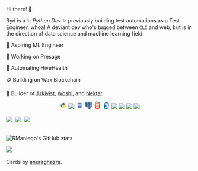Hi there! 👋

Ryd is a ✨ _Python Dev_ ✨ previously building test automations as a Test Engineer, whoa! A deviant dev who's tugged between `CLI` and web, but is in the direction of data science and machine learning field.

  💼 Aspiring ML Engineer
  
  🔮 Working on Presage
  
  🐝 Automating HiveHealth
  
  🪙 Building on Wax Blockchain
  
  🧰 Builder of [Arkivist](https://github.com/rmaniego/arkivist), [Woshi](https://github.com/rmaniego/woshi), and [Nektar](https://github.com/rmaniego/nektar)
  
<div style="text-align: center;">
  <code><a href="#"><img src="https://raw.githubusercontent.com/github/explore/80688e429a7d4ef2fca1e82350fe8e3517d3494d/topics/python/python.png" width="20px"></a></code>
  <code><a href="#"><img src="https://skillicons.dev/icons?i=flask&theme=light" height="20px"></a></code>
  <code><a href="#"><img src="https://raw.githubusercontent.com/github/explore/80688e429a7d4ef2fca1e82350fe8e3517d3494d/topics/sql/sql.png" width="20px"></a></code>
  <code><a href="#"><img src="https://raw.githubusercontent.com/github/explore/80688e429a7d4ef2fca1e82350fe8e3517d3494d/topics/postgresql/postgresql.png" width="20px"></a></code>
  <code><a href="#"><img src="https://raw.githubusercontent.com/github/explore/80688e429a7d4ef2fca1e82350fe8e3517d3494d/topics/html/html.png" width="20px"></a></code>
  <code><a href="#"><img src="https://raw.githubusercontent.com/github/explore/80688e429a7d4ef2fca1e82350fe8e3517d3494d/topics/css/css.png" width="20px"></a></code>
  <code><a href="#"><img src="https://skillicons.dev/icons?i=js&theme=light" height="20px"></a></code>
  <code><a href="#"><img src="https://skillicons.dev/icons?i=ts&theme=light" height="20px"></a></code>
  <code><a href="#"><img src="https://skillicons.dev/icons?i=nuxtjs&theme=light" height="20px"></a></code>
  <code><a href="#"><img src="https://skillicons.dev/icons?i=r&theme=light" height="20px"></a></code>
</div>

<br>

<div>
  <span><a href="https://www.linkedin.com/in/rodmaniego/"><img src="https://img.shields.io/badge/LinkedIn-0077B5?style=for-the-badge&logo=linkedin&logoColor=white" height="20px"></a><span>&nbsp;
  <span><a href="https://rodmaniego.wordpress.com/"><img src="https://img.shields.io/badge/Wordpress-21759B?style=for-the-badge&logo=wordpress&logoColor=white" height="20px"></a><span>&nbsp;
  <span><a href="https://www.hackerrank.com/leaderboard?filter=Philippines&filter_on=country&limit=25&page=1&track=python&type=practice"><img src="https://img.shields.io/badge/-Hackerrank-2EC866?style=for-the-badge&logo=HackerRank&logoColor=white" height="20px"></a>
</div>
    

<br>

![RManiego's GitHub stats](https://github-readme-stats.vercel.app/api?username=rmaniego&show_icons=true&include_all_commits=true)

![](https://github-readme-stats.vercel.app/api/top-langs/?username=rmaniego&layout=compact&theme=buefy&hide_border=true)


Cards by [anuraghazra](https://github.com/anuraghazra/github-readme-stats).
